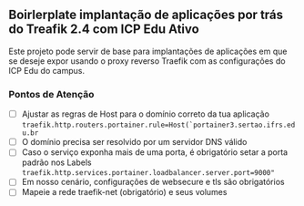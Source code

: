 ## Boirlerplate implantação de aplicações por trás do Treafik 2.4 com ICP Edu Ativo
Este projeto pode servir de base para implantações de aplicações em que se deseje expor usando o proxy reverso Traefik com as configurações 
do ICP Edu  do campus.

### Pontos de Atenção 

- [ ] Ajustar as regras de Host para o domínio correto da tua aplicação ```traefik.http.routers.portainer.rule=Host(`portainer3.sertao.ifrs.edu.br```
- [ ] O domínio precisa ser resolvido por um servidor DNS válido
- [ ] Caso o serviço exponha mais de uma porta, é obrigatório setar a porta padrão nos Labels ```traefik.http.services.portainer.loadbalancer.server.port=9000"```
- [ ] Em nosso cenário, configurações de websecure e tls são obrigatórios
- [ ] Mapeie a rede traefik-net (obrigatório) e seus volumes 
